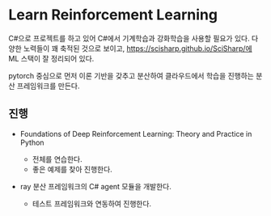 # Learn Reinforcement Learning 

C#으로 프로젝트를 하고 있어 C#에서 기계학습과 강화학습을 사용할 필요가 있다. 
다양한 노력들이 꽤 축적된 것으로 보이고, https://scisharp.github.io/SciSharp/에 
ML 스택이 잘 정리되어 있다. 

pytorch 중심으로 먼저 이론 기반을 갖추고 분산하여 클라우드에서 학습을 진행하는 
분산 프레임워크를 만든다. 

## 진행 

- Foundations of Deep Reinforcement Learning: Theory and Practice in Python 
    - 전체를 연습한다.
    - 좋은 예제를 찾아 진행한다. 
    
- ray 분산 프레임워크의 C# agent 모듈을 개발한다. 
    - 테스트 프레임워크와 연동하여 진행한다. 


        



